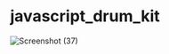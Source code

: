 

# javascript_drum_kit

![Screenshot (37)](https://user-images.githubusercontent.com/69140693/110061264-541d5000-7d8d-11eb-9a27-2fc4f2561430.png)
